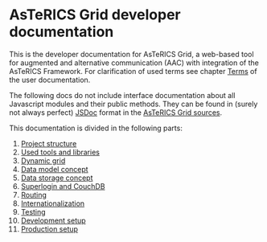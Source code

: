 # AsTeRICS Grid developer documentation

This is the developer documentation for AsTeRICS Grid, a web-based tool for augmented and alternative communication (AAC) with integration of the AsTeRICS Framework.
For clarification of used terms see chapter [Terms](../documentation_user/01_terms.md) of the user documentation.

The following docs do not include interface documentation about all Javascript modules and their public methods. They can be found in (surely not always perfect) [JSDoc](https://github.com/jsdoc/jsdoc) format in the [AsTeRICS Grid sources](https://github.com/asterics/AsTeRICS-Grid/tree/master/src/js).

This documentation is divided in the following parts:

1. [Project structure](01_terms.md)
1. [Used tools and libraries](01_terms.md)
1. [Dynamic grid](01_terms.md)
1. [Data model concept](01_terms.md)
1. [Data storage concept](01_terms.md)
1. [Superlogin and CouchDB](01_terms.md)
1. [Routing](01_terms.md)
1. [Internationalization](01_terms.md)
1. [Testing](01_terms.md)
1. [Development setup](01_terms.md)
1. [Production setup](01_terms.md)
